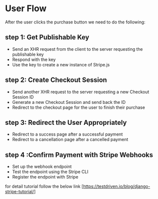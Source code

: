 
# User Flow
After the user clicks the purchase button we need to do the following:

## step 1: Get Publishable Key

- Send an XHR request from the client to the server requesting the publishable key
- Respond with the key
- Use the key to create a new instance of Stripe.js


## step 2: Create Checkout Session

- Send another XHR request to the server requesting a new Checkout Session ID
- Generate a new Checkout Session and send back the ID
- Redirect to the checkout page for the user to finish their purchase

## step 3: Redirect the User Appropriately

- Redirect to a success page after a successful payment
- Redirect to a cancellation page after a cancelled payment

## step 4 :Confirm Payment with Stripe Webhooks

- Set up the webhook endpoint
- Test the endpoint using the Stripe CLI
- Register the endpoint with Stripe


for detail tutorial follow the below link
[https://testdriven.io/blog/django-stripe-tutorial/]
